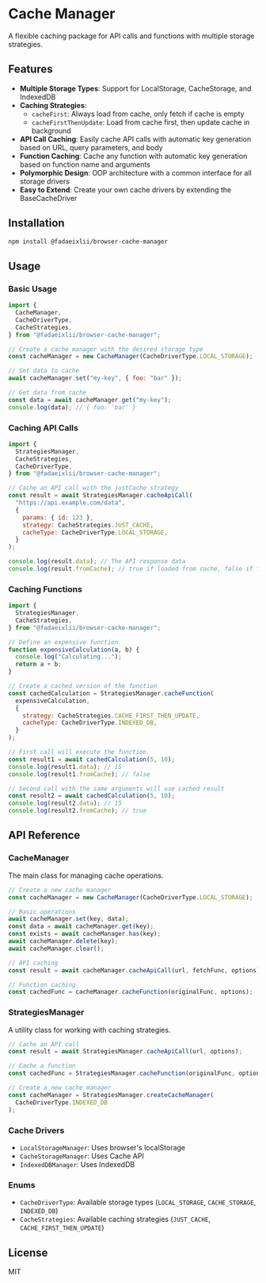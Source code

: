 # Cache Manager

A flexible caching package for API calls and functions with multiple storage strategies.

## Features

- **Multiple Storage Types**: Support for LocalStorage, CacheStorage, and IndexedDB
- **Caching Strategies**:
  - `cacheFirst`: Always load from cache, only fetch if cache is empty
  - `cacheFirstThenUpdate`: Load from cache first, then update cache in background
- **API Call Caching**: Easily cache API calls with automatic key generation based on URL, query parameters, and body
- **Function Caching**: Cache any function with automatic key generation based on function name and arguments
- **Polymorphic Design**: OOP architecture with a common interface for all storage drivers
- **Easy to Extend**: Create your own cache drivers by extending the BaseCacheDriver

## Installation

```bash
npm install @fadaeixlii/browser-cache-manager
```

## Usage

### Basic Usage

```javascript
import {
  CacheManager,
  CacheDriverType,
  CacheStrategies,
} from "@fadaeixlii/browser-cache-manager";

// Create a cache manager with the desired storage type
const cacheManager = new CacheManager(CacheDriverType.LOCAL_STORAGE);

// Set data to cache
await cacheManager.set("my-key", { foo: "bar" });

// Get data from cache
const data = await cacheManager.get("my-key");
console.log(data); // { foo: 'bar' }
```

### Caching API Calls

```javascript
import {
  StrategiesManager,
  CacheStrategies,
  CacheDriverType,
} from "@fadaeixlii/browser-cache-manager";

// Cache an API call with the justCache strategy
const result = await StrategiesManager.cacheApiCall(
  "https://api.example.com/data",
  {
    params: { id: 123 },
    strategy: CacheStrategies.JUST_CACHE,
    cacheType: CacheDriverType.LOCAL_STORAGE,
  }
);

console.log(result.data); // The API response data
console.log(result.fromCache); // true if loaded from cache, false if freshly fetched
```

### Caching Functions

```javascript
import {
  StrategiesManager,
  CacheStrategies,
} from "@fadaeixlii/browser-cache-manager";

// Define an expensive function
function expensiveCalculation(a, b) {
  console.log("Calculating...");
  return a + b;
}

// Create a cached version of the function
const cachedCalculation = StrategiesManager.cacheFunction(
  expensiveCalculation,
  {
    strategy: CacheStrategies.CACHE_FIRST_THEN_UPDATE,
    cacheType: CacheDriverType.INDEXED_DB,
  }
);

// First call will execute the function
const result1 = await cachedCalculation(5, 10);
console.log(result1.data); // 15
console.log(result1.fromCache); // false

// Second call with the same arguments will use cached result
const result2 = await cachedCalculation(5, 10);
console.log(result2.data); // 15
console.log(result2.fromCache); // true
```

## API Reference

### CacheManager

The main class for managing cache operations.

```javascript
// Create a new cache manager
const cacheManager = new CacheManager(CacheDriverType.LOCAL_STORAGE);

// Basic operations
await cacheManager.set(key, data);
const data = await cacheManager.get(key);
const exists = await cacheManager.has(key);
await cacheManager.delete(key);
await cacheManager.clear();

// API caching
const result = await cacheManager.cacheApiCall(url, fetchFunc, options);

// Function caching
const cachedFunc = cacheManager.cacheFunction(originalFunc, options);
```

### StrategiesManager

A utility class for working with caching strategies.

```javascript
// Cache an API call
const result = await StrategiesManager.cacheApiCall(url, options);

// Cache a function
const cachedFunc = StrategiesManager.cacheFunction(originalFunc, options);

// Create a new cache manager
const cacheManager = StrategiesManager.createCacheManager(
  CacheDriverType.INDEXED_DB
);
```

### Cache Drivers

- `LocalStorageManager`: Uses browser's localStorage
- `CacheStorageManager`: Uses Cache API
- `IndexedDBManager`: Uses IndexedDB

### Enums

- `CacheDriverType`: Available storage types (`LOCAL_STORAGE`, `CACHE_STORAGE`, `INDEXED_DB`)
- `CacheStrategies`: Available caching strategies (`JUST_CACHE`, `CACHE_FIRST_THEN_UPDATE`)

## License

MIT
